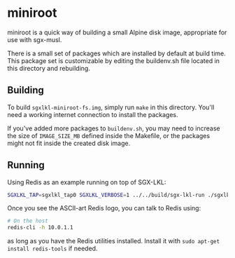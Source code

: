 miniroot
========

miniroot is a quick way of building a small Alpine disk image, appropriate for
use with sgx-musl.

There is a small set of packages which are installed by default at build time.
This package set is customizable by editing the buildenv.sh file located in
this directory and rebuilding.

Building
--------

To build `sgxlkl-miniroot-fs.img`, simply run `make` in this directory.
You'll need a working internet connection to install the packages.

If you've added more packages to `buildenv.sh`, you may need to increase the
size of `IMAGE_SIZE_MB` defined inside the Makefile, or the packages might
not fit inside the created disk image.

Running
-------

Using Redis as an example running on top of SGX-LKL:

```sh
SGXLKL_TAP=sgxlkl_tap0 SGXLKL_VERBOSE=1 ../../build/sgx-lkl-run ./sgxlkl-miniroot-fs.img /usr/bin/redis-server --bind 10.0.1.1
```

Once you see the ASCII-art Redis logo, you can talk to Redis using:

```sh
# On the host
redis-cli -h 10.0.1.1
```

as long as you have the Redis utilities installed. Install it with `sudo
apt-get install redis-tools` if needed.

